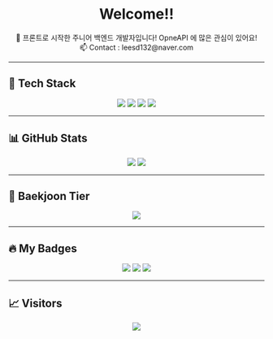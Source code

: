 <h1 align="center">Welcome!! </h1>

<p align="center">
  🌱 프론트로 시작한 주니어 백엔드 개발자입니다! OpneAPI 에 많은 관심이 있어요!<br/>
  📫 Contact : leesd132@naver.com
</p>

---

## 🚀 Tech Stack

<p align="center">
  <img src="https://img.shields.io/badge/HTML5-E34F26?style=flat&logo=html5&logoColor=white" />
  <img src="https://img.shields.io/badge/CSS3-1572B6?style=flat&logo=css3&logoColor=white" />
  <img src="https://img.shields.io/badge/JavaScript-F7DF1E?style=flat&logo=javascript&logoColor=black" />
  <img src="https://img.shields.io/badge/Java-007396?style=flat&logo=java&logoColor=white" />
</p>

---

## 📊 GitHub Stats

<p align="center">
  <img src="https://github-readme-stats.vercel.app/api?username=Bin0917&show_icons=true&theme=tokyonight" />
  <img src="https://github-readme-stats.vercel.app/api/top-langs/?username=Bin0917&layout=compact&theme=tokyonight" />
</p>

---

## 🏅 Baekjoon Tier

<p align="center">
  <img src="http://mazassumnida.wtf/api/v2/generate_badge?boj=shfur132" />
</p>

---

## 🔥 My Badges

<p align="center">
  <img src="https://img.shields.io/badge/Passionate-Learner-blueviolet?style=flat-square&logo=github" />
  <img src="https://img.shields.io/badge/Team%20Player-brightgreen?style=flat-square&logo=github" />
  <img src="https://img.shields.io/badge/Always%20Curious-ff69b4?style=flat-square&logo=github" />
</p>

---

## 📈 Visitors

<p align="center">
  <img src="https://komarev.com/ghpvc/?username=Bin0917&color=blue" />
</p>

